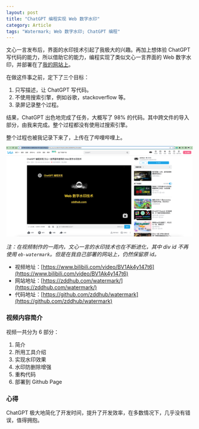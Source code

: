 ```yaml
---
layout: post
title: "ChatGPT 编程实现 Web 数字水印"
category: Article
tags: "Watermark; Web 数字水印; ChatGPT 编程"
---
```


文心一言发布后，界面的水印技术引起了我极大的兴趣。再加上想体验 ChatGPT 写代码的能力，所以借助它的能力，编程实现了类似文心一言界面的 Web 数字水印，并部署在了[我的网站上](https://zddhub.com/watermark/)。

<!-- more -->

在做这件事之前，定下了三个目标：

1. 只写描述，让 ChatGPT 写代码。
2. 不使用搜索引擎，例如谷歌，stackoverflow 等。
3. 录屏记录整个过程。

结果，ChatGPT 出色地完成了任务，大概写了 98% 的代码。其中跨文件的导入部分，由我来完成。整个过程都没有使用过搜索引擎。

整个过程也被我记录下来了，上传在了哔哩哔哩上。

[![Web 数字水印视频截图](/assets/images/2023-03-25/watermark-bilibli-video.png)](https://www.bilibili.com/video/BV1Ak4y147t6)

*注：在视频制作的一周内，文心一言的水印技术也在不断进化，其中 div id 不再使用 `eb-watermark`。但是在我自己部署的网站上，仍然保留原 id。*

- 视频地址：[https://www.bilibili.com/video/BV1Ak4y147t6](https://www.bilibili.com/video/BV1Ak4y147t6)
- 网站地址：[https://zddhub.com/watermark/](https://zddhub.com/watermark/)
- 代码地址：[https://github.com/zddhub/watermark](https://github.com/zddhub/watermark)

### 视频内容简介

视频一共分为 6 部分：

1. 简介
2. 所用工具介绍
3. 实现水印效果
4. 水印防删除增强
5. 重构代码
6. 部署到 Github Page

### 心得

ChatGPT 极大地简化了开发时间，提升了开发效率，在多数情况下，几乎没有错误，值得拥抱。